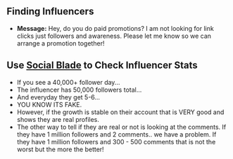 ## Finding Influencers
* **Message:** Hey, do you do paid promotions? I am not looking for link clicks just followers and awareness. Please let me know so we can arrange a promotion together!

## Use [Social Blade](https://socialblade.com/) to Check Influencer Stats
* If you see a 40,000+ follower day...
* The influencer has 50,000 followers total...
* And everyday they get 5-6...
* YOU KNOW ITS FAKE.
* However, if the growth is stable on their account that is VERY good and shows they are real profiles.
* The other way to tell if they are real or not is looking at the comments. If they have 1 million followers and 2 comments.. we have a problem. If they have 1 million followers and 300 - 500 comments that is not the worst but the more the better!
